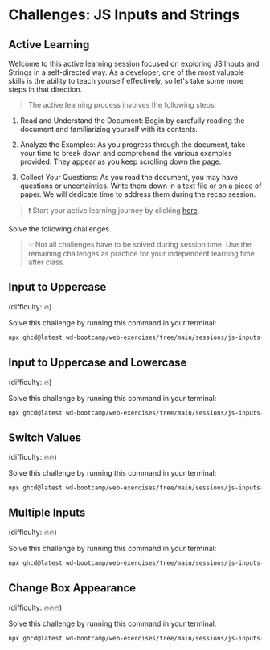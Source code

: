 # Challenges: JS Inputs and Strings

## Active Learning

Welcome to this active learning session focused on exploring JS Inputs and Strings in a self-directed way. As a developer, one of the most valuable skills is the ability to teach yourself effectively, so let's take some more steps in that direction.

> The active learning process involves the following steps:

1. Read and Understand the Document: Begin by carefully reading the document and familiarizing yourself with its contents.

1. Analyze the Examples: As you progress through the document, take your time to break down and comprehend the various examples provided. They appear as you keep scrolling down the page.

1. Collect Your Questions: As you read the document, you may have questions or uncertainties. Write them down in a text file or on a piece of paper. We will dedicate time to address them during the recap session.

> ❗️ Start your active learning journey by clicking [here](https://web-active-learning.vercel.app/documents/js-inputs-and-strings).

Solve the following challenges.

> 💡 Not all challenges have to be solved during session time. Use the remaining challenges as
> practice for your independent learning time after class.

## Input to Uppercase

(difficulty: 🔥)

Solve this challenge by running this command in your terminal:

```bash
npx ghcd@latest wd-bootcamp/web-exercises/tree/main/sessions/js-inputs-and-strings/input-to-uppercase
```

## Input to Uppercase and Lowercase

(difficulty: 🔥)

Solve this challenge by running this command in your terminal:

```bash
npx ghcd@latest wd-bootcamp/web-exercises/tree/main/sessions/js-inputs-and-strings/input-to-upper-and-lowercase
```

## Switch Values

(difficulty: 🔥🔥)

Solve this challenge by running this command in your terminal:

```bash
npx ghcd@latest wd-bootcamp/web-exercises/tree/main/sessions/js-inputs-and-strings/switch-values
```

## Multiple Inputs

(difficulty: 🔥🔥)

Solve this challenge by running this command in your terminal:

```bash
npx ghcd@latest wd-bootcamp/web-exercises/tree/main/sessions/js-inputs-and-strings/multiple-inputs
```

## Change Box Appearance

(difficulty: 🔥🔥🔥)

Solve this challenge by running this command in your terminal:

```bash
npx ghcd@latest wd-bootcamp/web-exercises/tree/main/sessions/js-inputs-and-strings/change-box-appearance
```
